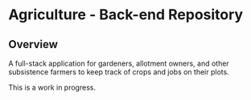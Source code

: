 # Agriculture - Back-end Repository

## Overview

A full-stack application for gardeners, allotment owners, and other subsistence farmers to keep track of crops and jobs on their plots.

This is a work in progress.